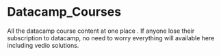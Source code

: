# Datacamp_Courses
All the datacamp course content at one place . If anyone lose their subscription to datacamp, no need to worry everything will available here including vedio solutions.
